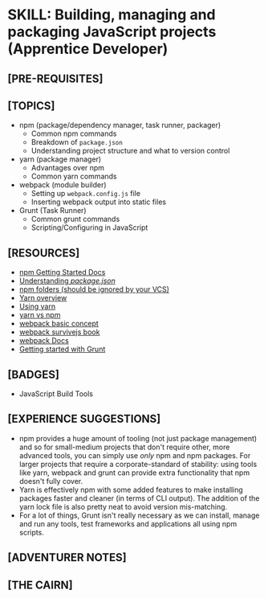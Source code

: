 # SKILL: Building, managing and packaging JavaScript projects (Apprentice Developer)

## [PRE-REQUISITES]

## [TOPICS]
  * npm (package/dependency manager, task runner, packager)
    * Common npm commands
    * Breakdown of `package.json`
    * Understanding project structure and what to version control
  * yarn (package manager)
    * Advantages over npm
    * Common yarn commands
  * webpack (module builder)
    * Setting up `webpack.config.js` file
    * Inserting webpack output into static files
  * Grunt (Task Runner)
    * Common grunt commands
    * Scripting/Configuring in JavaScript

## [RESOURCES]
  * [npm Getting Started Docs](https://docs.npmjs.com/getting-started/what-is-npm)
  * [Understanding _package.json_](https://docs.npmjs.com/getting-started/using-a-package.json)
  * [npm folders (should be ignored by your VCS)](https://docs.npmjs.com/files/folders)
  * [Yarn overview](https://yarnpkg.com/en/docs/getting-started)
  * [Using yarn](https://yarnpkg.com/en/docs/usage)
  * [yarn vs npm](https://www.sitepoint.com/yarn-vs-npm/)
  * [webpack basic concept](https://webpack.js.org/#write-your-code)
  * [webpack survivejs book](https://survivejs.com/webpack/introduction/)
  * [webpack Docs](https://webpack.js.org/configuration/)
  * [Getting started with Grunt](https://gruntjs.com/getting-started)

## [BADGES]
  * JavaScript Build Tools

## [EXPERIENCE SUGGESTIONS]
  * npm provides a huge amount of tooling (not just package management) and so for small-medium projects that don't require other, more advanced tools, you can simply use _only_ npm and npm packages. For larger projects that require a corporate-standard of stability: using tools like yarn, webpack and grunt can provide extra functionality that npm doesn't fully cover.
  * Yarn is effectively npm with some added features to make installing packages faster and cleaner (in terms of CLI output). The addition of the yarn lock file is also pretty neat to avoid version mis-matching.
  * For a lot of things, Grunt isn't really necessary as we can install, manage and run any tools, test frameworks and applications all using npm scripts.

## [ADVENTURER NOTES]

## [THE CAIRN]
